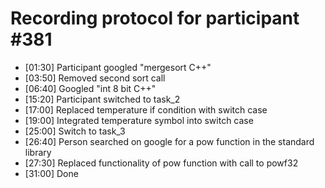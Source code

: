 # Recording protocol for participant \#381

- [01:30] Participant googled "mergesort C++"
- [03:50] Removed second sort call
- [06:40] Googled "int 8 bit C++"
- [15:20] Participant switched to task_2
- [17:00] Replaced temperature if condition with switch case
- [19:00] Integrated temperature symbol into switch case
- [25:00] Switch to task_3
- [26:40] Person searched on google for a pow function in the standard library
- [27:30] Replaced functionality of pow function with call to powf32
- [31:00] Done
